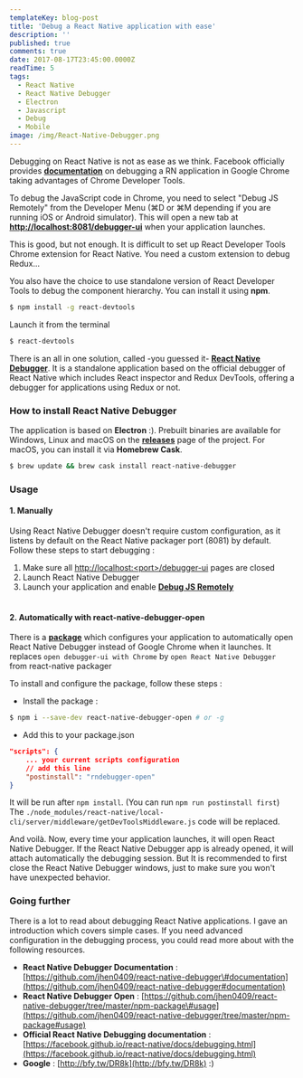 ```yaml
---
templateKey: blog-post
title: 'Debug a React Native application with ease'
description: ''
published: true
comments: true
date: 2017-08-17T23:45:00.0000Z
readTime: 5
tags:
  - React Native
  - React Native Debugger
  - Electron
  - Javascript
  - Debug
  - Mobile
image: /img/React-Native-Debugger.png
---
```


Debugging on React Native is not as ease as we think. Facebook officially provides [**documentation**](https://facebook.github.io/react-native/docs/debugging.html) on debugging a RN application in Google Chrome taking advantages of Chrome Developer Tools.

To debug the JavaScript code in Chrome, you need to select "Debug JS Remotely" from the Developer Menu \(⌘D or ⌘M depending if you are running iOS or Android simulator\). This will open a new tab at [**http://localhost:8081/debugger-ui**](http://localhost:8081/debugger-ui) when your application launches.

This is good, but not enough. It is difficult to set up React Developer Tools Chrome extension for React Native. You need a custom extension to debug Redux...

You also have the choice to use standalone version of React Developer Tools to debug the component hierarchy. You can install it using **npm**.

```bash
$ npm install -g react-devtools
```

Launch it from the terminal

```bash
$ react-devtools
```

There is an all in one solution, called -you guessed it- [**React Native Debugger**](https://github.com/jhen0409/react-native-debugger). It is a standalone application based on the official debugger of React Native which includes React inspector and Redux DevTools, offering a debugger for applications using Redux or not.

### How to install React Native Debugger

The application is based on **Electron** :\). Prebuilt binaries are available for Windows, Linux and macOS on the [**releases**](https://github.com/jhen0409/react-native-debugger/releases) page of the project. For macOS, you can install it via **Homebrew Cask**.

```bash
$ brew update && brew cask install react-native-debugger
```

### Usage

#### 1. Manually

Using React Native Debugger doesn't require custom configuration, as it listens by default on the React Native packager port \(8081\) by default. Follow these steps to start debugging :

1. Make sure all [http://localhost:&lt;port&gt;/debugger-ui](http://localhost:<port>/debugger-ui) pages are closed
2. Launch React Native Debugger
3. Launch your application and enable [**Debug JS Remotely**](https://facebook.github.io/react-native/docs/debugging.html#accessing-the-in-app-developer-menu)
   <br /><br />

#### 2. Automatically with react-native-debugger-open

There is a [**package**](https://github.com/jhen0409/react-native-debugger/tree/master/npm-package) which configures your application to automatically open React Native Debugger instead of Google Chrome when it launches. It replaces `open debugger-ui with Chrome` by `open React Native Debugger` from react-native packager

To install and configure the package, follow these steps :

- Install the package :

```bash
$ npm i --save-dev react-native-debugger-open # or -g
```

- Add this to your package.json

```json
"scripts": {
    ... your current scripts configuration
    // add this line
    "postinstall": "rndebugger-open"
}
```

It will be run after `npm install`. \(You can run `npm run postinstall first`\) The `./node_modules/react-native/local-cli/server/middleware/getDevToolsMiddleware.js` code will be replaced.

And voilà. Now, every time your application launches, it will open React Native Debugger. If the React Native Debugger app is already opened, it will attach automatically the debugging session. But It is recommended to first close the React Native Debugger windows, just to make sure you won't have unexpected behavior.

### Going further

There is a lot to read about debugging React Native applications. I gave an introduction which covers simple cases. If you need advanced configuration in the debugging process, you could read more about with the following resources.

- **React Native Debugger Documentation** : [https://github.com/jhen0409/react-native-debugger\#documentation](https://github.com/jhen0409/react-native-debugger#documentation)
- **React Native Debugger Open** : [https://github.com/jhen0409/react-native-debugger/tree/master/npm-package\#usage](https://github.com/jhen0409/react-native-debugger/tree/master/npm-package#usage)
- **Official React Native Debugging documentation** : [https://facebook.github.io/react-native/docs/debugging.html](https://facebook.github.io/react-native/docs/debugging.html)
- **Google** : [http://bfy.tw/DR8k](http://bfy.tw/DR8k) :\)
